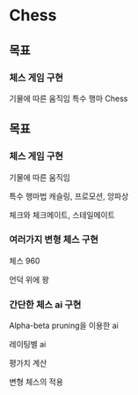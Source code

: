 # Chess

## 목표

### 체스 게임 구현
기물에 따른 움직임
특수 행마 Chess

## 목표

### 체스 게임 구현

기물에 따른 움직임

특수 행마법 캐슬링, 프로모션, 앙파상

체크와 체크메이트, 스테일메이트

### 여러가지 변형 체스 구현

체스 960

언덕 위에 왕

### 간단한 체스 ai 구현

Alpha-beta pruning을 이용한 ai

레이팅별 ai

평가치 계산

변형 체스의 적용
